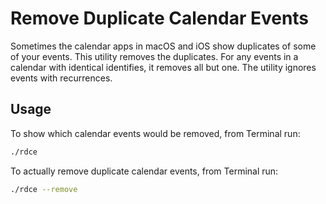 # Remove Duplicate Calendar Events

Sometimes the calendar apps in macOS and iOS show duplicates of some of your events. This utility removes the duplicates. For any events in a calendar with identical identifies, it removes all but one. The utility ignores events with recurrences.

## Usage

To show which calendar events would be removed, from Terminal run:

``` zsh
./rdce
```

To actually remove duplicate calendar events, from Terminal run:

``` zsh
./rdce --remove
```
